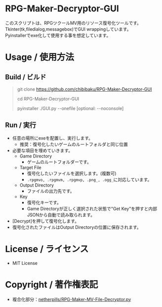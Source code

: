 # RPG-Maker-Decryptor-GUI
このスクリプトは、RPGツクールMV用のリソース復号化ツールです。
<br/>Tkinter(tk,filedialog,messagebox)でGUI wrappingしています。
<br/>Pyinstallerでexe化して使用する事を想定しています。

# Usage / 使用方法
## Build / ビルド
> git clone https://github.com/chibibaku/RPG-Maker-Decryptor-GUI
> 
> cd RPG-Maker-Decryptor-GUI
> 
> pyinstaller ./GUI.py --onefile [optional: --noconsole]

## Run / 実行
- 任意の場所にexeを配置し、実行します。
  - 推奨：復号化したいゲームのルートフォルダと同じ位置
- 必要な項目を埋めていきます。
  - Game Directory
    - ゲームのルートフォルダーです。
  - Target File
    - 復号化したいファイルを選択します。(複数可)
    - ``.rpgmvo, .rpgmvm, .rpgmvp, .png_, .ogg_``に対応しています。
  - Output Directory
    - ファイルの出力先です。
  - Key
    - 復号化キーです。
    - Game Directoryが正しく選択された状態で"Get Key"を押すと内部JSONから自動で読み取られます。
- [Decrypt]を押して復号化します。
- 復号化されたファイルはOutput Directoryの位置に保存されます。


# License / ライセンス
- MIT License

# Copyright / 著作権表記
- 複合化部分：[netherpills/RPG-Maker-MV-File-Decryptor.py](https://github.com/netherpills/RPG-Maker-MV-File-Decryptor.py)
